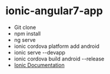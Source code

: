 # ionic-angular7-app
- Git clone
- npm install
- ng serve
- ionic cordova platform add android
- ionic serve --devapp
- ionic cordova build android --release
- [Ionic Documentation](https://ionicframework.com/docs)